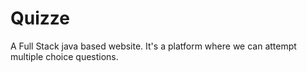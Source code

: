 # Quizze
A Full Stack java based website. It's a platform where we can attempt multiple choice questions.
